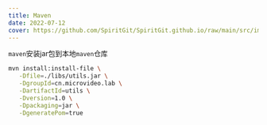 ```yaml
---
title: Maven
date: 2022-07-12
cover: https://github.com/SpiritGit/SpiritGit.github.io/raw/main/src/images/covers/java_logo.jpg
---
```


`maven`安装jar包到本地`maven`仓库
```bash
mvn install:install-file \
   -Dfile=./libs/utils.jar \
   -DgroupId=cn.microvideo.lab \
   -DartifactId=utils \
   -Dversion=1.0 \
   -Dpackaging=jar \
   -DgeneratePom=true
```